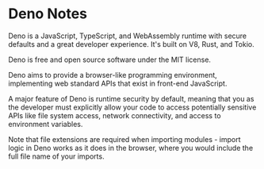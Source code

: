 # Deno Notes

Deno is a JavaScript, TypeScript, and WebAssembly runtime with secure defaults and a great developer experience. It's built on V8, Rust, and Tokio.

Deno is free and open source software under the MIT license.

Deno aims to provide a browser-like programming environment, implementing web standard APIs that exist in front-end JavaScript.

A major feature of Deno is runtime security by default, meaning that you as the developer must explicitly allow your code to access potentially sensitive APIs like file system access, network connectivity, and access to environment variables.

Note that file extensions are required when importing modules - import logic in Deno works as it does in the browser, where you would include the full file name of your imports.
